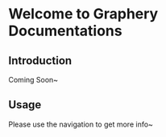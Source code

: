 # Welcome to Graphery Documentations

## Introduction

Coming Soon~

## Usage

Please use the navigation to get more info~
